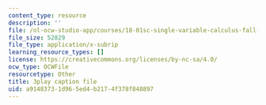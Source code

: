 ```yaml
---
content_type: resource
description: ''
file: /ol-ocw-studio-app/courses/18-01sc-single-variable-calculus-fall-2010/a91483731d965ed4b2174f378f848897_Pd2xP5zDsRw.vtt
file_size: 52829
file_type: application/x-subrip
learning_resource_types: []
license: https://creativecommons.org/licenses/by-nc-sa/4.0/
ocw_type: OCWFile
resourcetype: Other
title: 3play caption file
uid: a9148373-1d96-5ed4-b217-4f378f848897
---
```

